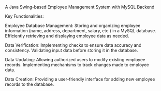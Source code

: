A Java Swing-based Employee Management System with MySQL Backend

Key Functionalities:

Employee Database Management: Storing and organizing employee information (name, address, department, salary, etc.) in a MySQL database. Efficiently retrieving and displaying employee data as needed.

Data Verification: Implementing checks to ensure data accuracy and consistency. Validating input data before storing it in the database.

Data Updating: Allowing authorized users to modify existing employee records. Implementing mechanisms to track changes made to employee data.

Data Creation: Providing a user-friendly interface for adding new employee records to the database.
